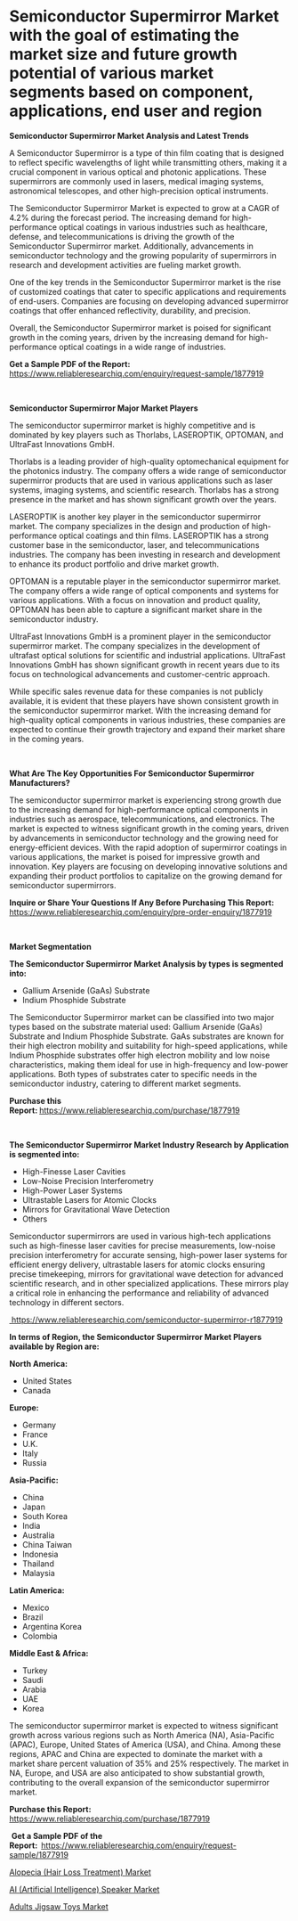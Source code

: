 <p><h1>Semiconductor Supermirror Market with the goal of estimating the market size and future growth potential of various market segments based on component, applications, end user and region</h1></p><p><strong>Semiconductor Supermirror Market Analysis and Latest Trends</strong></p>
<p><p>A Semiconductor Supermirror is a type of thin film coating that is designed to reflect specific wavelengths of light while transmitting others, making it a crucial component in various optical and photonic applications. These supermirrors are commonly used in lasers, medical imaging systems, astronomical telescopes, and other high-precision optical instruments.</p><p>The Semiconductor Supermirror Market is expected to grow at a CAGR of 4.2% during the forecast period. The increasing demand for high-performance optical coatings in various industries such as healthcare, defense, and telecommunications is driving the growth of the Semiconductor Supermirror market. Additionally, advancements in semiconductor technology and the growing popularity of supermirrors in research and development activities are fueling market growth.</p><p>One of the key trends in the Semiconductor Supermirror market is the rise of customized coatings that cater to specific applications and requirements of end-users. Companies are focusing on developing advanced supermirror coatings that offer enhanced reflectivity, durability, and precision.</p><p>Overall, the Semiconductor Supermirror market is poised for significant growth in the coming years, driven by the increasing demand for high-performance optical coatings in a wide range of industries.</p></p>
<p><strong>Get a Sample PDF of the Report:&nbsp;</strong> <a href="https://www.reliableresearchiq.com/enquiry/request-sample/1877919">https://www.reliableresearchiq.com/enquiry/request-sample/1877919</a></p>
<p>&nbsp;</p>
<p><strong>Semiconductor Supermirror Major Market Players</strong></p>
<p><p>The semiconductor supermirror market is highly competitive and is dominated by key players such as Thorlabs, LASEROPTIK, OPTOMAN, and UltraFast Innovations GmbH. </p><p>Thorlabs is a leading provider of high-quality optomechanical equipment for the photonics industry. The company offers a wide range of semiconductor supermirror products that are used in various applications such as laser systems, imaging systems, and scientific research. Thorlabs has a strong presence in the market and has shown significant growth over the years.</p><p>LASEROPTIK is another key player in the semiconductor supermirror market. The company specializes in the design and production of high-performance optical coatings and thin films. LASEROPTIK has a strong customer base in the semiconductor, laser, and telecommunications industries. The company has been investing in research and development to enhance its product portfolio and drive market growth.</p><p>OPTOMAN is a reputable player in the semiconductor supermirror market. The company offers a wide range of optical components and systems for various applications. With a focus on innovation and product quality, OPTOMAN has been able to capture a significant market share in the semiconductor industry.</p><p>UltraFast Innovations GmbH is a prominent player in the semiconductor supermirror market. The company specializes in the development of ultrafast optical solutions for scientific and industrial applications. UltraFast Innovations GmbH has shown significant growth in recent years due to its focus on technological advancements and customer-centric approach.</p><p>While specific sales revenue data for these companies is not publicly available, it is evident that these players have shown consistent growth in the semiconductor supermirror market. With the increasing demand for high-quality optical components in various industries, these companies are expected to continue their growth trajectory and expand their market share in the coming years.</p></p>
<p>&nbsp;</p>
<p><strong>What Are The Key Opportunities For Semiconductor Supermirror Manufacturers?</strong></p>
<p><p>The semiconductor supermirror market is experiencing strong growth due to the increasing demand for high-performance optical components in industries such as aerospace, telecommunications, and electronics. The market is expected to witness significant growth in the coming years, driven by advancements in semiconductor technology and the growing need for energy-efficient devices. With the rapid adoption of supermirror coatings in various applications, the market is poised for impressive growth and innovation. Key players are focusing on developing innovative solutions and expanding their product portfolios to capitalize on the growing demand for semiconductor supermirrors.</p></p>
<p><strong>Inquire or Share Your Questions If Any Before Purchasing This Report:</strong> <a href="https://www.reliableresearchiq.com/enquiry/pre-order-enquiry/1877919">https://www.reliableresearchiq.com/enquiry/pre-order-enquiry/1877919</a></p>
<p>&nbsp;</p>
<p><strong>Market Segmentation</strong></p>
<p><strong>The Semiconductor Supermirror Market Analysis by types is segmented into:</strong></p>
<p><ul><li>Gallium Arsenide (GaAs) Substrate</li><li>Indium Phosphide Substrate</li></ul></p>
<p><p>The Semiconductor Supermirror market can be classified into two major types based on the substrate material used: Gallium Arsenide (GaAs) Substrate and Indium Phosphide Substrate. GaAs substrates are known for their high electron mobility and suitability for high-speed applications, while Indium Phosphide substrates offer high electron mobility and low noise characteristics, making them ideal for use in high-frequency and low-power applications. Both types of substrates cater to specific needs in the semiconductor industry, catering to different market segments.</p></p>
<p><strong>Purchase this Report:&nbsp;</strong><a href="https://www.reliableresearchiq.com/purchase/1877919">https://www.reliableresearchiq.com/purchase/1877919</a></p>
<p>&nbsp;</p>
<p><strong>The Semiconductor Supermirror Market Industry Research by Application is segmented into:</strong></p>
<p><ul><li>High-Finesse Laser Cavities</li><li>Low-Noise Precision Interferometry</li><li>High-Power Laser Systems</li><li>Ultrastable Lasers for Atomic Clocks</li><li>Mirrors for Gravitational Wave Detection</li><li>Others</li></ul></p>
<p><p>Semiconductor supermirrors are used in various high-tech applications such as high-finesse laser cavities for precise measurements, low-noise precision interferometry for accurate sensing, high-power laser systems for efficient energy delivery, ultrastable lasers for atomic clocks ensuring precise timekeeping, mirrors for gravitational wave detection for advanced scientific research, and in other specialized applications. These mirrors play a critical role in enhancing the performance and reliability of advanced technology in different sectors.</p></p>
<p><a href="https://www.reliableresearchiq.com/semiconductor-supermirror-r1877919">&nbsp;https://www.reliableresearchiq.com/semiconductor-supermirror-r1877919</a></p>
<p><strong>In terms of Region, the Semiconductor Supermirror Market Players available by Region are:</strong></p>
<p>
    <p> <strong> North America: </strong>
        <ul>
            <li>United States</li>
            <li>Canada</li>
        </ul>
        </p> 
    <p> <strong> Europe: </strong>
        <ul>
            <li>Germany</li>
            <li>France</li>
            <li>U.K.</li>
            <li>Italy</li>
            <li>Russia</li>
        </ul>
        </p> 
    <p> <strong> Asia-Pacific: </strong>
        <ul>
            <li>China</li>
            <li>Japan</li>
            <li>South Korea</li>
            <li>India</li>
            <li>Australia</li>
            <li>China Taiwan</li>
            <li>Indonesia</li>
            <li>Thailand</li>
            <li>Malaysia</li>
        </ul>
        </p> 
    <p> <strong> Latin America: </strong>
        <ul>
            <li>Mexico</li>
            <li>Brazil</li>
            <li>Argentina Korea</li>
            <li>Colombia</li>
        </ul>
        </p> 
    <p> <strong> Middle East & Africa: </strong>
        <ul>
            <li>Turkey</li>
            <li>Saudi</li>
            <li>Arabia</li>
            <li>UAE</li>
            <li>Korea</li>
        </ul>
    </p>
    </p>
<p><p>The semiconductor supermirror market is expected to witness significant growth across various regions such as North America (NA), Asia-Pacific (APAC), Europe, United States of America (USA), and China. Among these regions, APAC and China are expected to dominate the market with a market share percent valuation of 35% and 25% respectively. The market in NA, Europe, and USA are also anticipated to show substantial growth, contributing to the overall expansion of the semiconductor supermirror market.</p></p>
<p><strong>Purchase this Report: </strong><a href="https://www.reliableresearchiq.com/purchase/1877919">https://www.reliableresearchiq.com/purchase/1877919</a></p>
<p>&nbsp;<strong>Get a Sample PDF of the Report:&nbsp;&nbsp;</strong><a href="https://www.reliableresearchiq.com/enquiry/request-sample/1877919">https://www.reliableresearchiq.com/enquiry/request-sample/1877919</a></p>
<p><strong></strong></p>
<p><p><a href="https://github.com/cheribeninsig/Market-Research-Report-List-1/blob/main/alopecia-hair-loss-treatment-market.md">Alopecia (Hair Loss Treatment) Market</a></p><p><a href="https://github.com/AdrianaPaucek2023/Market-Research-Report-List-2/blob/main/ai-artificial-intelligence-speaker-market.md">AI (Artificial Intelligence) Speaker Market</a></p><p><a href="https://github.com/lorenzaSchmeler/Market-Research-Report-List-2/blob/main/adults-jigsaw-toys-market.md">Adults Jigsaw Toys Market</a></p></p>